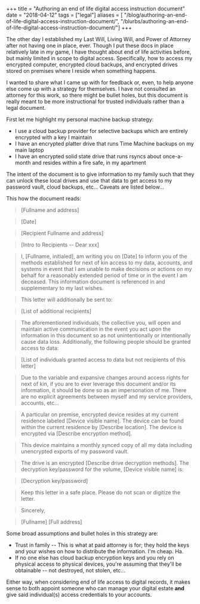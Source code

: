 +++
title = "Authoring an end of life digital access instruction document"
date = "2018-04-12"
tags = ["legal"]
aliases = [ "/blog/authoring-an-end-of-life-digital-access-instruction-document/", "/blurbs/authoring-an-end-of-life-digital-access-instruction-document/"]
+++

The other day I established my Last Will, Living Will, and Power of Attorney
after not having one in place, ever. Though I put these docs in place
relatively late in _my_ game, I have thought
about end of life activities before, but mainly limited in scope to digital
access. Specifically, how to access my encrypted computer, encrypted cloud
backups, and encrypted drives stored on premises where I reside when something happens.

I wanted to share what I came up with for feedback or, even, to help anyone else
come up with a strategy for themselves. I have not consulted an attorney for this work,
so there might be bullet holes, but this document is really meant to be more instructional
for trusted individuals rather than a legal document.

First let me highlight my personal machine backup strategy:

- I use a cloud backup provider for selective backups which are entirely encrypted
with a key I maintain
- I have an encrypted platter drive that runs Time Machine backups on my main
laptop
- I have an encrypted solid state drive that runs rsyncs about once-a-month
and resides within a fire safe, in my apartment

The intent of the document is to give information to my family such that they can
unlock these local drives and use that data to get access to my password vault, cloud
backups, etc... Caveats are listed below...

This how the document reads:

> [Fullname and address]

> [Date]

> [Recipient Fullname and address]

> [Intro to Recipients -- Dear xxx]

> I, [Fullname, initialed], am writing you on [Date] to inform you of the methods established for next of kin access to my data, accounts, and systems in event that I am unable to make decisions or actions on my behalf for a reasonably extended period of time or in the event I am deceased. This information document is referenced in and supplementary to my last wishes.

> This letter will additionally be sent to:

> [List of additional recipients]

> The aforementioned individuals, the collective you, will open and maintain active communication in the event you act upon the information in this document so as not unintentionally or intentionally cause data loss. Additionally, the following people should be granted access to data:

> [List of individuals granted access to data but not recipients of this letter]

> Due to the variable and expansive changes around access rights for next of kin, if you are to ever leverage this document and/or its information, it should be done so as an impersonation of me. There are no explicit agreements between myself and my service providers, accounts, etc...

> A particular on premise, encrypted device resides at my current residence labeled [Device visible name]. The device can be found within the current residence by [Describe location]. The device is encrypted via [Describe encryption method].

> This device maintains a monthly synced copy of all my data including unencrypted exports of my password vault.

> The drive is an encrypted [Describe drive decryption methods]. The decryption key/password for the volume, [Device visible name] is:

> [Decryption key/password]

> Keep this letter in a safe place. Please do not scan or digitize the letter.

> Sincerely,

> [Fullname]
> [Full address]

Some broad assumptions and bullet holes in this strategy are:

- Trust in family -- This is what at paid attorney is for; they hold the keys
and your wishes on how to distribute the information. I'm cheap. Ha.
- If no one else has cloud backup encryption keys and you rely on physical access
to physical devices, you're assuming that they'll be obtainable -- not destroyed,
not stolen, etc...

Either way, when considering end of life access to digital records, it makes sense to
both appoint someone who can manage your digital estate **and** give said individual(s)
access credentials to your accounts.
